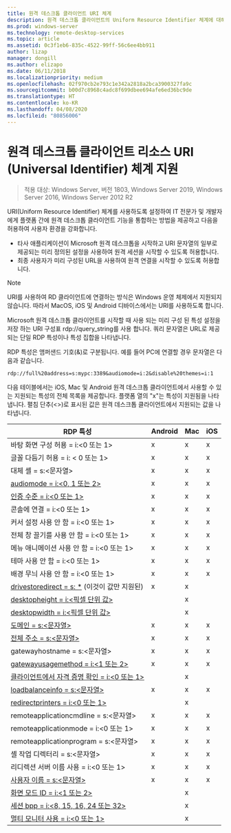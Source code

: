 ```yaml
---
title: 원격 데스크톱 클라이언트 URI 체계
description: 원격 데스크톱 클라이언트의 Uniform Resource Identifier 체계에 대해 알아보기
ms.prod: windows-server
ms.technology: remote-desktop-services
ms.topic: article
ms.assetid: 0c3f1eb6-835c-4522-99ff-56c6ee4bb911
author: lizap
manager: dongill
ms.author: elizapo
ms.date: 06/11/2018
ms.localizationpriority: medium
ms.openlocfilehash: 02f970cb2e793c1e342a2818a2bca3900327fa9c
ms.sourcegitcommit: b00d7c8968c4adc8f699dbee694afe6ed36bc9de
ms.translationtype: HT
ms.contentlocale: ko-KR
ms.lasthandoff: 04/08/2020
ms.locfileid: "80856006"
---
```

# <a name="remote-desktop-client-universal-resource-identifier-uri-scheme-support"></a>원격 데스크톱 클라이언트 리소스 URI (Universal Identifier) 체계 지원

>적용 대상: Windows Server, 버전 1803, Windows Server 2019, Windows Server 2016, Windows Server 2012 R2

URI(Uniform Resource Identifier) 체계를 사용하도록 설정하여 IT 전문가 및 개발자에게 플랫폼 간에 원격 데스크톱 클라이언트 기능을 통합하는 방법을 제공하고 다음을 허용하여 사용자 환경을 강화합니다. 

- 타사 애플리케이션이 Microsoft 원격 데스크톱을 시작하고 URI 문자열의 일부로 제공되는 미리 정의된 설정을 사용하여 원격 세션을 시작할 수 있도록 허용합니다.
- 최종 사용자가 미리 구성된 URL을 사용하여 원격 연결을 시작할 수 있도록 허용합니다.

>[!NOTE]
> URI를 사용하여 RD 클라이언트에 연결하는 방식은 Windows 운영 체제에서 지원되지 않습니다. 따라서 MacOS, iOS 및 Android 디바이스에서는 URI를 사용하도록 합니다.

Microsoft 원격 데스크톱 클라이언트를 시작할 때 사용 되는 미리 구성 된 특성 설정을 저장 하는 URI 구성표 rdp://query_string를 사용 합니다. 쿼리 문자열은 URL로 제공되는 단일 RDP 특성이나 특성 집합을 나타냅니다. 

RDP 특성은 앰퍼샌드 기호(&)로 구분됩니다. 예를 들어 PC에 연결할 경우 문자열은 다음과 같습니다.

```
rdp://full%20address=s:mypc:3389&audiomode=i:2&disable%20themes=i:1
```

다음 테이블에서는 iOS, Mac 및 Android 원격 데스크톱 클라이언트에서 사용할 수 있는 지원되는 특성의 전체 목록을 제공합니다. 플랫폼 열의 "x"는 특성이 지원됨을 나타냅니다. 펼침 단추(<>)로 표시된 값은 원격 데스크톱 클라이언트에서 지원되는 값을 나타냅니다.

| **RDP 특성**                                           | **Android** | **Mac** | **iOS** |
|---------------------------------------------------------|---------|-----|-----|
| 바탕 화면 구성 허용 = i:&lt;0 또는 1&gt;                    | x       | x   | x   |
| 글꼴 다듬기 허용 = i: < 0 또는 1&gt;                         | x       | x   | x   |
| 대체 셸 = s:&lt;문자열&gt;                              | x       | x   | x   |
| [audiomode = i:&lt;0, 1 또는 2&gt;](https://technet.microsoft.com/library/ff393707.aspx)                                | x       | x   | x   |
| [인증 수준 = i:&lt;0 또는 1&gt;](https://technet.microsoft.com/library/ff393709.aspx)                         | x       | x   | x   |
| 콘솔에 연결 = i:&lt;0 또는 1&gt;                           | x       | x   | x   |
| 커서 설정 사용 안 함 = i:&lt;0 또는 1&gt;                      | x       | x   | x   |
| 전체 창 끌기를 사용 안 함 = i:&lt;0 또는 1&gt;                     | x       | x   | x   |
| 메뉴 애니메이션 사용 안 함 = i:&lt;0 또는 1&gt;                           | x       | x   | x   |
| 테마 사용 안 함 = i:&lt;0 또는 1&gt;                               | x       | x   | x   |
| 배경 무늬 사용 안 함 = i:&lt;0 또는 1&gt;                            | x       | x   | x   |
| [drivestoredirect = s: *](https://technet.microsoft.com/library/ff393728(v=ws.10).aspx) (이것이 값만 지원된) | x       | x   |     |
| [desktopheight = i:&lt;픽셀 단위 값&gt;](https://technet.microsoft.com/library/ff393702.aspx)                       |         | x   |     |
| [desktopwidth = i:&lt;픽셀 단위 값&gt;](https://technet.microsoft.com/library/ff393697.aspx)                        |         | x   |     |
| [도메인 = s:&lt;문자열&gt;](https://technet.microsoft.com/library/ff393673.aspx)                           | x | x | x |
| [전체 주소 = s:&lt;문자열&gt;](https://technet.microsoft.com/library/ff393661.aspx)                     | x | x | x |
| gatewayhostname = s:&lt;문자열&gt;                  | x | x | x |
| [gatewayusagemethod = i:&lt;1 또는 2&gt;](https://msdn.microsoft.com/aa381329.aspx)               | x | x | x |
| [클라이언트에서 자격 증명 확인 = i:&lt;0 또는 1&gt;](https://technet.microsoft.com/library/ff393660(v=ws.10).aspx) |   | x |   |
| [loadbalanceinfo = s:&lt;문자열&gt;](https://technet.microsoft.com/library/ff393684.aspx)                  | x | x | x |
| [redirectprinters = i:&lt;0 또는 1&gt;](https://technet.microsoft.com/library/ff393671(v=ws.10).aspx)                 |   | x |   |
| remoteapplicationcmdline = s:&lt;문자열&gt;         | x | x | x |
| remoteapplicationmode = i:&lt;0 또는 1&gt;            | x | x | x |
| remoteapplicationprogram = s:&lt;문자열&gt;         | x | x | x |
| 셸 작업 디렉터리 = s:&lt;문자열&gt;          | x | x | x |
| 리디렉션 서버 이름 사용 = i:&lt;0 또는 1&gt;      | x | x | x |
| [사용자 이름 = s:&lt;문자열&gt;](https://technet.microsoft.com/library/ff393678.aspx)                         | x | x | x |
| [화면 모드 ID = i:&lt;1 또는 2&gt;](https://technet.microsoft.com/library/ff393692.aspx)                   |   | x |   |
| [세션 bpp = i:&lt;8, 15, 16, 24 또는 32&gt;](https://technet.microsoft.com/library/ff393680.aspx)        |   | x |   |
| [멀티 모니터 사용 = i:&lt;0 또는 1&gt;](https://technet.microsoft.com/library/ff393695(v=ws.10).aspx)          |   | x |   |